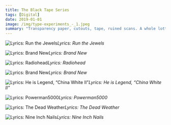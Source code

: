 ```yaml
---
title: The Black Tape Series
tags: [Digital]
date: 2019-01-01
image: /img/type-experiments_-_1.jpeg
summary: "Transparency paper, cutouts, tape, ruined scans. A whole lotta fun."
---
```



![Lyrics: Run the Jewels](/img/type-experiments_-_2.jpeg)*Lyrics: Run the Jewels*

![Lyrics: Brand New](/img/type-experiments_-_3.jpeg)*Lyrics: Brand New*

![Lyrics: Radiohead](/img/type-experiments_-_4.jpeg)*Lyrics: Radiohead*

![Lyrics: Brand New](/img/type-experiments_-_5.jpeg)*Lyrics: Brand New*

![Lyrics: He is Legend, “China White II”](/img/type-experiments_-_6.jpeg)*Lyrics: He is Legend, “China White II”*

![Lyrics: Powerman5000](/img/type-experiment_-_2.jpeg)*Lyrics: Powerman5000*

![Lyrics: The Dead Weather](/img/type-experiment_-_3.jpeg)*Lyrics: The Dead Weather*

![Lyrics: Nine Inch Nails](/img/type-experiment_-_4.jpeg)*Lyrics: Nine Inch Nails*